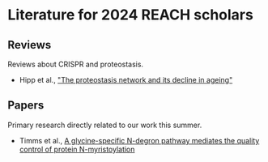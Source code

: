 # Literature for 2024 REACH scholars

## Reviews

Reviews about CRISPR and proteostasis.

- Hipp et al., ["The proteostasis network and its decline in ageing"](https://pubmed.ncbi.nlm.nih.gov/30733602/)

## Papers

Primary research directly related to our work this summer.

- Timms et al., [A glycine-specific N-degron pathway mediates the quality control of protein N-myristoylation](https://pubmed.ncbi.nlm.nih.gov/31273098/)
